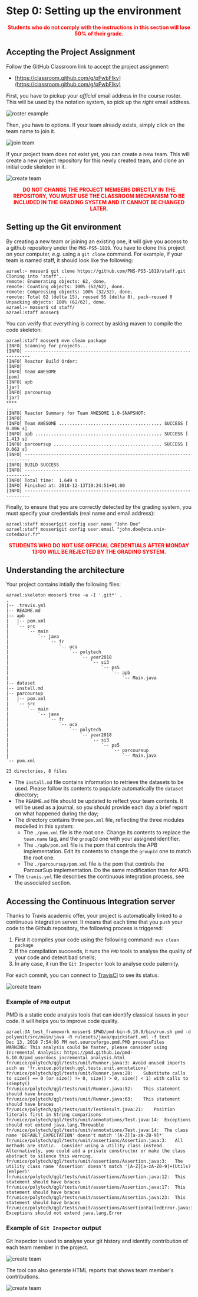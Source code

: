 # Step 0: Setting up the environment

<div align="center">

<font color="red"><strong>Students who do not comply with the instructions in this section will lose 50% of their grade.</strong></font>

</div>

## Accepting the Project Assignment

Follow the GitHub Classroom link to accept the project assignment:

  * [https://classroom.github.com/g/pFwbFIkv](https://classroom.github.com/g/pFwbFIkv)

First, you have to pickup your _official_ email address in the course roster. This will be used by the notation system, so pick up the _right_ email address.

![roster example](./pics/roster.png)

Then, you have to options. If your team already exists, simply click on the team name to join it.

![join team](./pics/join_team.png)


If your project team does not exist yet, you can create a new team. This will create a new project repository for this newly created team, and clone an initial code skeleton in it.

![create team](./pics/create_team.png)

<div align="center">

<font color="red"><strong>DO NOT CHANGE THE PROJECT MEMBERS DIRECTLY IN THE REPOSITORY, YOU MUST USE THE CLASSROOM MECHANISM TO BE INCLUDED IN THE GRADING SYSTEM AND IT CANNOT BE CHANGED LATER.</strong></font>

</div>

## Setting up the Git environment

By creating a new team or joining an existing one, it will give you access to a github repository under the `PNS-PS5-1819`. You have to clone this project on your computer, _e.g._ using a `git clone` command. For example, if your team is named staff, it should look like the following:

```
azrael:~ mosser$ git clone https://github.com/PNS-PS5-1819/staff.git
Cloning into 'staff'...
remote: Enumerating objects: 62, done.
remote: Counting objects: 100% (62/62), done.
remote: Compressing objects: 100% (32/32), done.
remote: Total 62 (delta 15), reused 55 (delta 8), pack-reused 0
Unpacking objects: 100% (62/62), done.
azrael:~ mosser$ cd staff/
azrael:staff mosser$
```
You can verify that everything is correct by asking maven to compile the code skeleton:

```
azrael:staff mosser$ mvn clean package
[INFO] Scanning for projects...
[INFO] ------------------------------------------------------------------------
[INFO] Reactor Build Order:
[INFO] 
[INFO] Team AWESOME                                                       [pom]
[INFO] apb                                                                [jar]
[INFO] parcoursup                                                         [jar]
****
...
[INFO] Reactor Summary for Team AWESOME 1.0-SNAPSHOT:
[INFO] 
[INFO] Team AWESOME ....................................... SUCCESS [  0.006 s]
[INFO] apb ................................................ SUCCESS [  1.413 s]
[INFO] parcoursup ......................................... SUCCESS [  0.062 s]
[INFO] ------------------------------------------------------------------------
[INFO] BUILD SUCCESS
[INFO] ------------------------------------------------------------------------
[INFO] Total time:  1.649 s
[INFO] Finished at: 2018-12-13T19:24:51+01:00
[INFO] ------------------------------------------------------------------------
```


Finally, to ensure that you are correctly detected by the grading system, you must specify your credentials (real name and email address):

```
azrael:staff mosser$git config user.name "John Doe"
azrael:staff mosser$git config user.email "john.doe@etu.univ-cotedazur.fr"
```

<div align="center">

<font color="red"><strong>STUDENTS WHO DO NOT USE OFFICIAL CREDENTIALS AFTER MONDAY 13:00 WILL BE REJECTED BY THE GRADING SYSTEM.</strong></font>

</div>

## Understanding the architecture

Your project contains intially the following files:

```
azrael:skeleton mosser$ tree -a -I '.git*' .
.
|-- .travis.yml
|-- README.md
|-- apb
|   |-- pom.xml
|   `-- src
|       `-- main
|           `-- java
|               `-- fr
|                   `-- uca
|                       `-- polytech
|                           `-- year2018
|                               `-- si3
|                                   `-- ps5
|                                       `-- apb
|                                           `-- Main.java
|-- dataset
|-- install.md
|-- parcoursup
|   |-- pom.xml
|   `-- src
|       `-- main
|           `-- java
|               `-- fr
|                   `-- uca
|                       `-- polytech
|                           `-- year2018
|                               `-- si3
|                                   `-- ps5
|                                       `-- parcoursup
|                                           `-- Main.java
`-- pom.xml

23 directories, 8 files

``` 

  * The `install.md` file contains information to retrieve the datasets to be used. Please follow its contents to populate automatically the `dataset` directory;
  * The `README.md` file should be updated to reflect your team contents. It will be used as a journal, so you should provide each day a brief report on what happened during the day;
  * The directory contains three `pom.xml` file, reflecting the three modules modelled in this system: 
    *  The `./pom.xml` file is the root one. Change its contents to replace the `team.name` tag, and the `groupId` one with your assigned identifier.
    *  The `./apb/pom.xml` file is the pom that controls the APB implementation. Edit its contents to change the `groupId` one to match the root one.
    *  The `./parcoursup/pom.xml` file is the pom that controls the ParcourSup implementation. Do the same modification than for APB.
  * The `travis.yml` file describes the continuous integration process, see the associated section. 


## Accessing the Continuous Integration server

Thanks to Travis academic offer, your project is automatically linked to a continuous integration server. It means that each time that you `push` your code to the Github repository, the following process is triggered:

  1. First it compiles your code using the following command: `mvn clean package`
  2. If the compilation succeeds, it runs the `PMD` tools to analyse the quality of your code and detect bad smells;
  3. In any case, it run the `Git Inspector` took to analyse code paternity.

For each commit, you can connect to [TravisCI](http://travis-ci.com) to see its status.

![create team](./pics/travis.png)


### Example of `PMD` output

PMD is a static code analysis tools that can identify classical issues in your code. It will helps you to improve code quality.

```
azrael:3A_test_framework mosser$ $PWD/pmd-bin-6.10.0/bin/run.sh pmd -d polyunit/src/main/java -R rulesets/java/quickstart.xml -f text
Dec 13, 2018 7:54:06 PM net.sourceforge.pmd.PMD processFiles
WARNING: This analysis could be faster, please consider using Incremental Analysis: https://pmd.github.io/pmd-6.10.0/pmd_userdocs_incremental_analysis.html
fr/unice/polytech/qgl/tests/unit/Runner.java:3:	Avoid unused imports such as 'fr.unice.polytech.qgl.tests.unit.annotations'
fr/unice/polytech/qgl/tests/unit/Runner.java:28:	Substitute calls to size() == 0 (or size() != 0, size() > 0, size() < 1) with calls to isEmpty()
fr/unice/polytech/qgl/tests/unit/Runner.java:52:	This statement should have braces
fr/unice/polytech/qgl/tests/unit/Runner.java:63:	This statement should have braces
fr/unice/polytech/qgl/tests/unit/TestResult.java:21:	Position literals first in String comparisons
fr/unice/polytech/qgl/tests/unit/annotations/Test.java:14:	Exceptions should not extend java.lang.Throwable
fr/unice/polytech/qgl/tests/unit/annotations/Test.java:14:	The class name 'DEFAULT_EXPECTATION' doesn't match '[A-Z][a-zA-Z0-9]*'
fr/unice/polytech/qgl/tests/unit/assertions/Assertion.java:3:	All methods are static.  Consider using a utility class instead. Alternatively, you could add a private constructor or make the class abstract to silence this warning.
fr/unice/polytech/qgl/tests/unit/assertions/Assertion.java:3:	The utility class name 'Assertion' doesn't match '[A-Z][a-zA-Z0-9]+(Utils?|Helper)'
fr/unice/polytech/qgl/tests/unit/assertions/Assertion.java:12:	This statement should have braces
fr/unice/polytech/qgl/tests/unit/assertions/Assertion.java:17:	This statement should have braces
fr/unice/polytech/qgl/tests/unit/assertions/Assertion.java:23:	This statement should have braces
fr/unice/polytech/qgl/tests/unit/assertions/AssertionFailedError.java:3:	Exceptions should not extend java.lang.Error
```

### Example of `Git Inspector` output

Git Inspector is used to analyse your git history and identify contribution of each team member in the project.

![create team](./pics/inspector.png)


The tool can also generate HTML reports that shows team member's contributions.

![create team](./pics/inspector-html.png)
